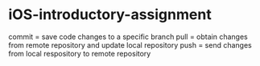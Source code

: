 # iOS-introductory-assignment
commit = save code changes to a specific branch
pull = obtain changes from remote repository and update local repository
push = send changes from local respository to remote repository
